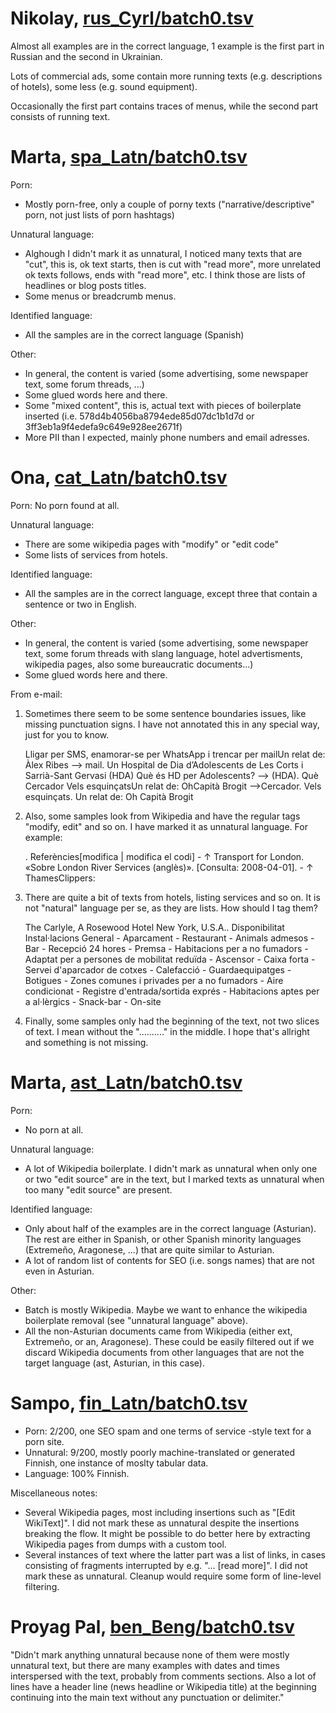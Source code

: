 # Nikolay, [rus_Cyrl/batch0.tsv](../annot_round1/rus_Cyrl/batch0.tsv)
Almost all examples are in the correct language, 1 example is the first part in Russian and the second in Ukrainian. 

Lots of commercial ads, some contain more running texts (e.g. descriptions of hotels), some less (e.g. sound equipment).

Occasionally the first part contains traces of menus, while the second part consists of running text.

# Marta,  [spa_Latn/batch0.tsv](../annot_round1/spa_Latn/batch0.tsv)
Porn:
* Mostly porn-free, only a couple of porny texts ("narrative/descriptive" porn, not just lists of porn hashtags)

Unnatural language:
* Alghough I didn't mark it as unnatural, I noticed many texts that are "cut", this is, ok text starts, then is cut with "read more", more unrelated ok texts follows, ends with "read more", etc. I think those are lists of headlines or blog posts titles.
* Some menus or breadcrumb menus.

Identified language: 
* All the samples are in the correct language (Spanish)

Other:
* In general, the content is varied (some advertising, some newspaper text, some forum threads, ...)
* Some glued words here and there. 
* Some "mixed content", this is, actual text with pieces of boilerplate inserted (i.e. 578d4b4056ba8794ede85d07dc1b1d7d or 3ff3eb1a9f4edefa9c649e928ee2671f)
* More PII than I expected, mainly phone numbers and email adresses.

# Ona,  [cat_Latn/batch0.tsv](../annot_round1/cat_Latn/batch0.tsv)
Porn:
No porn found at all.

Unnatural language:
* There are some wikipedia pages with "modify" or "edit code"
* Some lists of services from hotels.

Identified language: 
* All the samples are in the correct language, except three that contain a sentence or two in English.

Other:
* In general, the content is varied (some advertising, some newspaper text, some forum threads with slang language, hotel advertisments, wikipedia pages, also some bureaucratic documents...)
* Some glued words here and there.

From e-mail: 
1) Sometimes there seem to be some sentence boundaries issues, like missing punctuation signs. I have not annotated this in any special way, just for you to know.

    Lligar per SMS, enamorar-se per WhatsApp i trencar per mailUn relat de: Àlex Ribes --> mail. Un
    Hospital de Dia d’Adolescents de Les Corts i Sarrià-Sant Gervasi (HDA) Què és HD per Adolescents? --> (HDA). Què
    Cercador Vels esquinçatsUn relat de: OhCapità Brogit -->Cercador. Vels esquinçats. Un relat de: Oh Capità Brogit 

2) Also, some samples look from Wikipedia and have the regular tags "modify, edit" and so on. I have marked it as unnatural language. For example:

    . Referències[modifica | modifica el codi] - ↑ Transport for London. «Sobre London River Services (anglès)». [Consulta: 2008-04-01]. - ↑ ThamesClippers:

3) There are quite a bit of texts from hotels, listing services and so on. It is not "natural" language per se, as they are lists. How should I tag them?

    The Carlyle, A Rosewood Hotel New York, U.S.A.. Disponibilitat Instal·lacions General - Aparcament - Restaurant - Animals admesos - Bar - Recepció 24 hores - Premsa - Habitacions per a no fumadors - Adaptat per a persones de mobilitat reduïda - Ascensor - Caixa forta - Servei d'aparcador de cotxes - Calefacció - Guardaequipatges - Botigues - Zones comunes i privades per a no fumadors - Aire condicionat - Registre d'entrada/sortida exprés - Habitacions aptes per a al·lèrgics - Snack-bar - On-site

4) Finally, some samples only had the beginning of the text, not two slices of text. I mean without the ".........." in the middle. I hope that's allright and something is not missing.




# Marta,  [ast_Latn/batch0.tsv](../annot_round1/ast_Latn/batch0.tsv)
Porn: 
* No porn at all.

Unnatural language:
* A lot of Wikipedia boilerplate. I didn't mark as unnatural when only one or two "edit source" are in the text, but I marked texts as unnatural when too many "edit source" are present.

Identified language:
* Only about half of the examples are in the correct language (Asturian). The rest are either in Spanish, or other Spanish minority languages (Extremeño, Aragonese, ...) that are quite similar to Asturian.
* A lot of random list of contents for SEO (i.e. songs names) that are not even in Asturian.

Other:
* Batch is mostly Wikipedia. Maybe we want to enhance the wikipedia boilerplate removal (see "unnatural language" above).
* All the non-Asturian documents came from Wikipedia (either ext, Extremeño, or an, Aragonese). These could be easily filtered out if we discard Wikipedia documents from  other languages that are not the target language (ast, Asturian, in this case).

# Sampo,  [fin_Latn/batch0.tsv](../annot_round1/fin_Latn/batch0.tsv)

* Porn: 2/200, one SEO spam and one terms of service -style text for a porn site.
* Unnatural: 9/200, mostly poorly machine-translated or generated Finnish, one instance of moslty tabular data.
* Language: 100% Finnish.

Miscellaneous notes:

* Several Wikipedia pages, most including insertions such as "[Edit WikiText]". I did not mark these as unnatural despite the insertions breaking the flow. It might be possible to do better here by extracting Wikipedia pages from dumps with a custom tool.
* Several instances of text where the latter part was a list of links, in cases consisting of fragments interrupted by e.g. "... [read more]". I did not mark these as unnatural. Cleanup would require some form of line-level filtering.

# Proyag Pal,  [ben_Beng/batch0.tsv](../annot_round1/ben_Beng/batch0.tsv)
"Didn't mark anything unnatural because none of them were mostly unnatural text, but there are many examples with dates and times interspersed with the text, probably from comments sections. Also a lot of lines have a header line (news headline or Wikipedia title) at the beginning continuing into the main text without any punctuation or delimiter."
